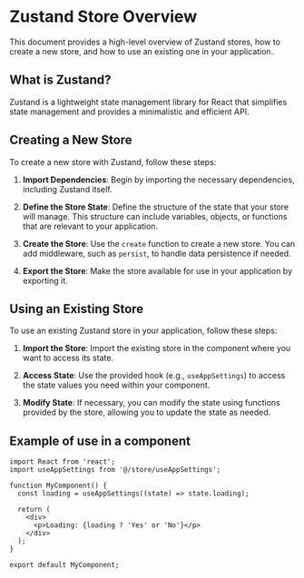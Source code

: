 # Zustand Store Overview

This document provides a high-level overview of Zustand stores, how to create a new store, and how to use an existing one in your application.

## What is Zustand?

Zustand is a lightweight state management library for React that simplifies state management and provides a minimalistic and efficient API.

## Creating a New Store

To create a new store with Zustand, follow these steps:

1. **Import Dependencies**: Begin by importing the necessary dependencies, including Zustand itself.

2. **Define the Store State**: Define the structure of the state that your store will manage. This structure can include variables, objects, or functions that are relevant to your application.

3. **Create the Store**: Use the `create` function to create a new store. You can add middleware, such as `persist`, to handle data persistence if needed.

4. **Export the Store**: Make the store available for use in your application by exporting it.

## Using an Existing Store

To use an existing Zustand store in your application, follow these steps:

1. **Import the Store**: Import the existing store in the component where you want to access its state.

2. **Access State**: Use the provided hook (e.g., `useAppSettings`) to access the state values you need within your component.

3. **Modify State**: If necessary, you can modify the state using functions provided by the store, allowing you to update the state as needed.

## Example of use in a component

```
import React from 'react';
import useAppSettings from '@/store/useAppSettings';

function MyComponent() {
  const loading = useAppSettings((state) => state.loading);

  return (
    <div>
      <p>Loading: {loading ? 'Yes' or 'No'}</p>
    </div>
  );
}

export default MyComponent;
```




